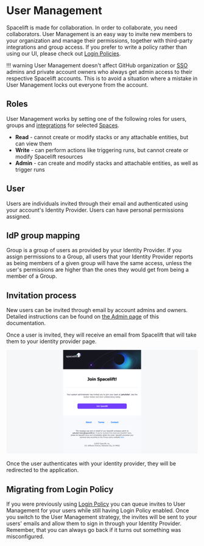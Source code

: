 # User Management

Spacelift is made for collaboration. In order to collaborate, you need collaborators. User Management is an easy way to invite new members to your organization and manage their permissions, together with third-party integrations and group access. If you prefer to write a policy rather than using our UI, please check out [Login Policies](../policy/login-policy/README.md).

!!! warning
    User Management doesn't affect GitHub organization or [SSO](../../integrations/single-sign-on/README.md) admins and private account owners who always get admin access to their respective Spacelift accounts. This is to avoid a situation where a mistake in User Management locks out everyone from the account.

## Roles

User Management works by setting one of the following roles for users, groups and [integrations](../user-management/admin.md#slack-integration) for selected [Spaces](../spaces/README.md).

- **Read** - cannot create or modify stacks or any attachable entities, but can view them
- **Write** - can perform actions like triggering runs, but cannot create or modify Spacelift resources
- **Admin** - can create and modify stacks and attachable entities, as well as trigger runs

## User

Users are individuals invited through their email and authenticated using your account's Identity Provider. Users can have personal permissions assigned.

## IdP group mapping

Group is a group of users as provided by your Identity Provider. If you assign permissions to a Group, all users that your Identity Provider reports as being members of a given group will have the same access, unless the user's permissions are higher than the ones they would get from being a member of a Group.

## Invitation process

New users can be invited through email by account admins and owners. Detailed instructions can be found on [the Admin page](admin.md) of this documentation.

Once a user is invited, they will receive an email from Spacelift that will take them to your identity provider page.

![invitation email containing a button to accept the invitation](<../../assets/screenshots/user-management/invitation-email.png>)

Once the user authenticates with your identity provider, they will be redirected to the application.

## Migrating from Login Policy

If you were previously using [Login Policy](../policy/login-policy/README.md) you can queue invites to User Management for your users while still having Login Policy enabled. Once you switch to the User Management strategy, the invites will be sent to your users' emails and allow them to sign in through your Identity Provider. Remember, that you can always go back if it turns out something was misconfigured.
